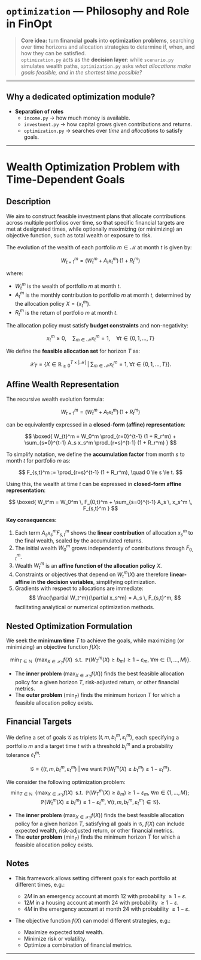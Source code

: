 # `optimization` — Philosophy and Role in FinOpt

> **Core idea:** turn **financial goals** into **optimization problems**, searching over time horizons and allocation strategies to determine if, when, and how they can be satisfied.  
> `optimization.py` acts as the **decision layer**: while `scenario.py` simulates wealth paths, `optimization.py` asks *what allocations make goals feasible, and in the shortest time possible?*

---

## Why a dedicated optimization module?

- **Separation of roles**
  - `income.py` → how much money is available.  
  - `investment.py` → how capital grows given contributions and returns.  
  - `optimization.py` → searches over *time* and *allocations* to satisfy goals.

---

# Wealth Optimization Problem with Time-Dependent Goals

## Description

We aim to construct feasible investment plans that allocate contributions across multiple portfolios over time, so that specific financial targets are met at designated times, while optionally maximizing (or minimizing) an objective function, such as total wealth or exposure to risk.

The evolution of the wealth of each portfolio $m \in \mathcal{M}$ at month $t$ is given by:

$$
W_{t+1}^m = (W_t^m + A_t x_t^m) \,(1 + R_t^m)
$$

where:  
- $W_t^m$ is the wealth of portfolio $m$ at month $t$.  
- $A_t^m$ is the monthly contribution to portfolio $m$ at month $t$, determined by the allocation policy $X = \{x_{t}^m\}$.  
- $R_t^m$ is the return of portfolio $m$ at month $t$.  

The allocation policy must satisfy **budget constraints** and non-negativity:

$$
x_{t}^m \ge 0, \quad \sum_{m \in \mathcal{M}} x_{t}^m = 1, \quad \forall t \in \{0,1,\dots,T\}
$$

We define the **feasible allocation set** for horizon $T$ as:

$$
\mathcal{X}_T = \Big\{ X \in \mathbb{R}_{\ge 0}^{T \times |\mathcal{M}|} \;\big|\; \sum_{m \in \mathcal{M}} x_{t}^m = 1, \;\forall t \in \{0,1,\dots,T\} \Big\}.
$$

## Affine Wealth Representation

The recursive wealth evolution formula:

$$
W_{t+1}^m = (W_t^m + A_t x_t^m) \,(1 + R_t^m)
$$

can be equivalently expressed in a **closed-form (affine) representation**:

$$
\boxed{
W_{t}^m = W_0^m \prod_{r=0}^{t-1} (1 + R_r^m) + \sum_{s=0}^{t-1} A_s x_s^m \prod_{r=s}^{t-1} (1 + R_r^m)
}
$$

To simplify notation, we define the **accumulation factor** from month $s$ to month $t$ for portfolio $m$ as:

$$
F_{s,t}^m := \prod_{r=s}^{t-1} (1 + R_r^m), \quad 0 \le s \le t.
$$

Using this, the wealth at time $t$ can be expressed in **closed-form affine representation**:

$$
\boxed{
W_t^m = W_0^m \, F_{0,t}^m + \sum_{s=0}^{t-1} A_s \, x_s^m \, F_{s,t}^m
}
$$

**Key consequences:**

1. Each term $A_s x_s^m F_{s,t}^m$ shows the **linear contribution** of allocation $x_s^m$ to the final wealth, scaled by the accumulated returns.  
2. The initial wealth $W_0^m$ grows independently of contributions through $F_{0,t}^m$.  
3. Wealth $W_t^m$ is an **affine function of the allocation policy** $X$.  
4. Constraints or objectives that depend on $W_t^m(X)$ are therefore **linear-affine in the decision variables**, simplifying optimization.  
5. Gradients with respect to allocations are immediate:
$$
\frac{\partial W_t^m}{\partial x_s^m} = A_s \, F_{s,t}^m,
$$
facilitating analytical or numerical optimization methods.

## Nested Optimization Formulation

We seek the **minimum time** $T$ to achieve the goals, while maximizing (or minimizing) an objective function $f(X)$:

$$
\min_{T \in \mathbb{N}} \;\; 
\Bigg\{ 
\max_{X \in \mathcal{X}_T} f(X) \;\;\text{s.t.}\;\; 
\mathbb{P}\big(W_T^m(X) \ge b_m\big) \ge 1 - \varepsilon_m, \;\forall m \in \{1, \dots, M\}
\Bigg\}.
$$

- The **inner problem** ($\max_{X \in \mathcal{X}_T} f(X)$) finds the best feasible allocation policy for a given horizon $T$, risk-adjusted return, or other financial metrics.  
- The **outer problem** ($\min_T$) finds the minimum horizon $T$ for which a feasible allocation policy exists.


## Financial Targets

We define a set of goals $\mathcal{G}$ as triplets $(t,m,b_t^m,\varepsilon_t^m)$, each specifying a portfolio $m$ and a target time $t$ with a threshold $b_t^m$ and a probability tolerance $\varepsilon_t^m$:

$$
\mathcal{G} = \{(t,m,b_t^m,\varepsilon_t^m) \;|\; \text{we want } \mathbb{P}(W_t^m(X) \ge b_t^m) \ge 1-\varepsilon_t^m \}.
$$

We consider the following optimization problem:
$$
\min_{T \in \mathbb{N}} \;\; 
\Bigg\{ 
\max_{X \in \mathcal{X}_T} f(X) \;\;\text{s.t.}\;\; 
\mathbb{P}\big(W_T^m(X) \ge b_m\big) \ge 1 - \varepsilon_m, \;\forall m \in \{1, \dots, M\};\; 
\mathbb{P}\big(W_t^m(X) \ge b_t^m\big) \ge 1 - \varepsilon_t^m, \;\forall (t,m,b_t^m,\varepsilon_t^m) \in \mathcal{G}
\Bigg\}.
$$

- The **inner problem** ($\max_{X \in \mathcal{X}_T} f(X)$) finds the best feasible allocation policy for a given horizon $T$, satisfying all goals in $\mathcal{G}$, $f(X)$ can include expected wealth, risk-adjusted return, or other financial metrics.  
- The **outer problem** ($\min_T$) finds the minimum horizon $T$ for which a feasible allocation policy exists.

## Notes

- This framework allows setting different goals for each portfolio at different times, e.g.:  
  - $2M$ in an emergency account at month 12 with probability $\ge 1-\varepsilon$.  
  - $12M$ in a housing account at month 24 with probability $\ge 1-\varepsilon$.  
  - $4M$ in the emergency account at month 24 with probability $\ge 1-\varepsilon$.  

- The objective function $f(X)$ can model different strategies, e.g.:  
  - Maximize expected total wealth.  
  - Minimize risk or volatility.  
  - Optimize a combination of financial metrics.
 
---